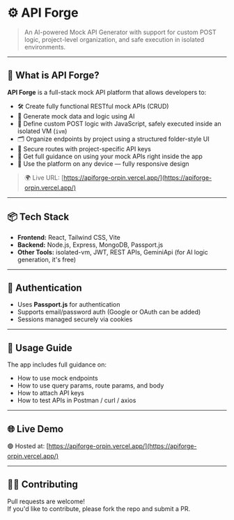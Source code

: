# ⚙️ API Forge

> An AI-powered Mock API Generator with support for custom POST logic, project-level organization, and safe execution in isolated environments.

---

## 🚀 What is API Forge?

**API Forge** is a full-stack mock API platform that allows developers to:

- 🛠️ Create fully functional RESTful mock APIs (CRUD)
- 🤖 Generate mock data and logic using AI
- 🔄 Define custom POST logic with JavaScript, safely executed inside an isolated VM (`ivm`)
- 🗂️ Organize endpoints by project using a structured folder-style UI
- 🔐 Secure routes with project-specific API keys
- 📘 Get full guidance on using your mock APIs right inside the app
- 📱 Use the platform on any device — fully responsive design

> 🌍 Live URL: [https://apiforge-orpin.vercel.app/](https://apiforge-orpin.vercel.app/)

---


## 📦 Tech Stack

- **Frontend:** React, Tailwind CSS, Vite
- **Backend:** Node.js, Express, MongoDB, Passport.js
- **Other Tools:** isolated-vm, JWT, REST APIs, GeminiApi (for AI logic generation, it's free)

---

## 🔐 Authentication

- Uses **Passport.js** for authentication
- Supports email/password auth (Google or OAuth can be added)
- Sessions managed securely via cookies

---

## 📘 Usage Guide

The app includes full guidance on:
- How to use mock endpoints
- How to use query params, route params, and body
- How to attach API keys
- How to test APIs in Postman / curl / axios

---

## 🌐 Live Demo

🟢 Hosted at: [https://apiforge-orpin.vercel.app/](https://apiforge-orpin.vercel.app/)

---

## 🙋‍♂️ Contributing

Pull requests are welcome!  
If you'd like to contribute, please fork the repo and submit a PR.
